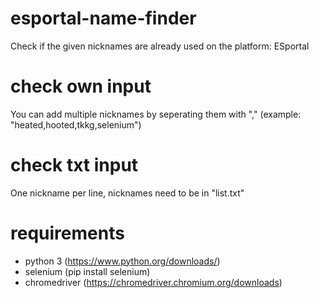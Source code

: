   # esportal-name-finder
  Check if the given nicknames are already used on the platform: ESportal

  # check own input
  You can add multiple nicknames by seperating them with "," (example: "heated,hooted,tkkg,selenium")
  
  # check txt input
  One nickname per line, nicknames need to be in "list.txt"
  
  # requirements
  - python 3 (https://www.python.org/downloads/)
  - selenium (pip install selenium)
  - chromedriver (https://chromedriver.chromium.org/downloads)
